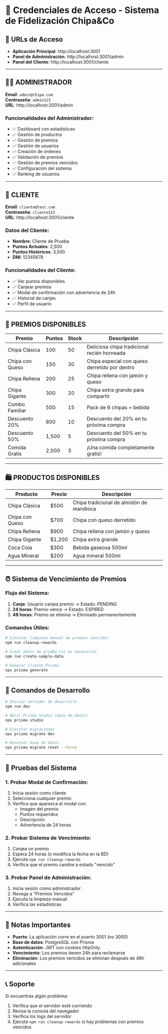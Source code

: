 # 🔐 Credenciales de Acceso - Sistema de Fidelización Chipa&Co

## 🚀 URLs de Acceso

- **Aplicación Principal**: http://localhost:3001
- **Panel de Administración**: http://localhost:3001/admin
- **Panel del Cliente**: http://localhost:3001/cliente

---

## 👨‍💼 ADMINISTRADOR

**Email**: `admin@chipa.com`  
**Contraseña**: `admin123`  
**URL**: http://localhost:3001/admin

### Funcionalidades del Administrador:
- ✅ Dashboard con estadísticas
- ✅ Gestión de productos
- ✅ Gestión de premios
- ✅ Gestión de usuarios
- ✅ Creación de órdenes
- ✅ Validación de premios
- ✅ Gestión de premios vencidos
- ✅ Configuración del sistema
- ✅ Ranking de usuarios

---

## 👤 CLIENTE

**Email**: `cliente@test.com`  
**Contraseña**: `cliente123`  
**URL**: http://localhost:3001/cliente

### Datos del Cliente:
- **Nombre**: Cliente de Prueba
- **Puntos Actuales**: 2,500
- **Puntos Históricos**: 3,500
- **DNI**: 12345678

### Funcionalidades del Cliente:
- ✅ Ver puntos disponibles
- ✅ Canjear premios
- ✅ Modal de confirmación con advertencia de 24h
- ✅ Historial de canjes
- ✅ Perfil de usuario

---

## 🎁 PREMIOS DISPONIBLES

| Premio | Puntos | Stock | Descripción |
|--------|--------|-------|-------------|
| Chipa Clásica | 100 | 50 | Deliciosa chipa tradicional recién horneada |
| Chipa con Queso | 150 | 30 | Chipa especial con queso derretido por dentro |
| Chipa Rellena | 200 | 25 | Chipa rellena con jamón y queso |
| Chipa Gigante | 300 | 20 | Chipa extra grande para compartir |
| Combo Familiar | 500 | 15 | Pack de 6 chipas + bebida |
| Descuento 20% | 800 | 10 | Descuento del 20% en tu próxima compra |
| Descuento 50% | 1,500 | 5 | Descuento del 50% en tu próxima compra |
| Comida Gratis | 2,000 | 3 | ¡Una comida completamente gratis! |

---

## 🛍️ PRODUCTOS DISPONIBLES

| Producto | Precio | Descripción |
|----------|--------|-------------|
| Chipa Clásica | $500 | Chipa tradicional de almidón de mandioca |
| Chipa con Queso | $700 | Chipa con queso derretido |
| Chipa Rellena | $900 | Chipa rellena con jamón y queso |
| Chipa Gigante | $1,200 | Chipa extra grande |
| Coca Cola | $300 | Bebida gaseosa 500ml |
| Agua Mineral | $200 | Agua mineral 500ml |

---

## ⏰ Sistema de Vencimiento de Premios

### Flujo del Sistema:
1. **Canje**: Usuario canjea premio → Estado: PENDING
2. **24 horas**: Premio vence → Estado: EXPIRED
3. **48 horas**: Premio se elimina → Eliminado permanentemente

### Comandos Útiles:
```bash
# Ejecutar limpieza manual de premios vencidos
npm run cleanup-rewards

# Crear datos de prueba (si es necesario)
npm run create-sample-data

# Generar cliente Prisma
npx prisma generate
```

---

## 🔧 Comandos de Desarrollo

```bash
# Iniciar servidor de desarrollo
npm run dev

# Abrir Prisma Studio (base de datos)
npx prisma studio

# Ejecutar migraciones
npx prisma migrate dev

# Resetear base de datos
npx prisma migrate reset --force
```

---

## 📱 Pruebas del Sistema

### 1. Probar Modal de Confirmación:
1. Inicia sesión como cliente
2. Selecciona cualquier premio
3. Verifica que aparezca el modal con:
   - Imagen del premio
   - Puntos requeridos
   - Descripción
   - Advertencia de 24 horas

### 2. Probar Sistema de Vencimiento:
1. Canjea un premio
2. Espera 24 horas (o modifica la fecha en la BD)
3. Ejecuta `npm run cleanup-rewards`
4. Verifica que el premio cambie a estado "vencido"

### 3. Probar Panel de Administración:
1. Inicia sesión como administrador
2. Navega a "Premios Vencidos"
3. Ejecuta la limpieza manual
4. Verifica las estadísticas

---

## 🚨 Notas Importantes

- **Puerto**: La aplicación corre en el puerto 3001 (no 3000)
- **Base de datos**: PostgreSQL con Prisma
- **Autenticación**: JWT con cookies httpOnly
- **Vencimiento**: Los premios tienen 24h para reclamarse
- **Eliminación**: Los premios vencidos se eliminan después de 48h adicionales

---

## 📞 Soporte

Si encuentras algún problema:
1. Verifica que el servidor esté corriendo
2. Revisa la consola del navegador
3. Verifica los logs del servidor
4. Ejecuta `npm run cleanup-rewards` si hay problemas con premios vencidos
